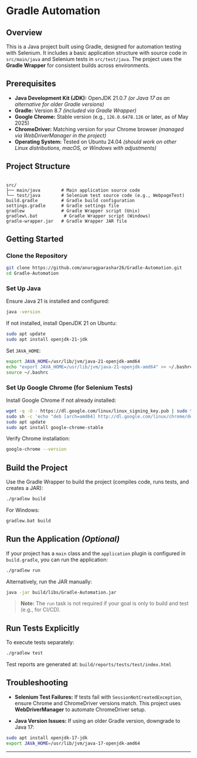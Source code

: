 # Gradle Automation

## Overview
This is a Java project built using Gradle, designed for automation testing with Selenium. It includes a basic application structure with source code in `src/main/java` and Selenium tests in `src/test/java`. The project uses the **Gradle Wrapper** for consistent builds across environments.

## Prerequisites

- **Java Development Kit (JDK):** OpenJDK 21.0.7 *(or Java 17 as an alternative for older Gradle versions)*
- **Gradle:** Version 8.7 *(included via Gradle Wrapper)*
- **Google Chrome:** Stable version (e.g., `126.0.6478.126` or later, as of May 2025)
- **ChromeDriver:** Matching version for your Chrome browser *(managed via WebDriverManager in the project)*
- **Operating System:** Tested on Ubuntu 24.04 *(should work on other Linux distributions, macOS, or Windows with adjustments)*

## Project Structure

```

src/
├── main/java        # Main application source code
└── test/java        # Selenium test source code (e.g., WebpageTest)
build.gradle         # Gradle build configuration
settings.gradle      # Gradle settings file
gradlew              # Gradle Wrapper script (Unix)
gradlew\.bat          # Gradle Wrapper script (Windows)
gradle-wrapper.jar   # Gradle Wrapper JAR file

````

## Getting Started

### Clone the Repository

```bash
git clone https://github.com/anuragparashar26/Gradle-Automation.git
cd Gradle-Automation
````

### Set Up Java

Ensure Java 21 is installed and configured:

```bash
java -version
```

If not installed, install OpenJDK 21 on Ubuntu:

```bash
sudo apt update
sudo apt install openjdk-21-jdk
```

Set `JAVA_HOME`:

```bash
export JAVA_HOME=/usr/lib/jvm/java-21-openjdk-amd64
echo "export JAVA_HOME=/usr/lib/jvm/java-21-openjdk-amd64" >> ~/.bashrc
source ~/.bashrc
```

### Set Up Google Chrome (for Selenium Tests)

Install Google Chrome if not already installed:

```bash
wget -q -O - https://dl.google.com/linux/linux_signing_key.pub | sudo tee /etc/apt/trusted.gpg.d/google-chrome.asc
sudo sh -c 'echo "deb [arch=amd64] http://dl.google.com/linux/chrome/deb/ stable main" > /etc/apt/sources.list.d/google-chrome.list'
sudo apt update
sudo apt install google-chrome-stable
```

Verify Chrome installation:

```bash
google-chrome --version
```

## Build the Project

Use the Gradle Wrapper to build the project (compiles code, runs tests, and creates a JAR):

```bash
./gradlew build
```

For Windows:

```cmd
gradlew.bat build
```

## Run the Application *(Optional)*

If your project has a `main` class and the `application` plugin is configured in `build.gradle`, you can run the application:

```bash
./gradlew run
```

Alternatively, run the JAR manually:

```bash
java -jar build/libs/Gradle-Automation.jar
```

> **Note:** The `run` task is not required if your goal is only to build and test (e.g., for CI/CD).

## Run Tests Explicitly

To execute tests separately:

```bash
./gradlew test
```

Test reports are generated at:
`build/reports/tests/test/index.html`

## Troubleshooting

* **Selenium Test Failures:**
  If tests fail with `SessionNotCreatedException`, ensure Chrome and ChromeDriver versions match.
  This project uses **WebDriverManager** to automate ChromeDriver setup.

* **Java Version Issues:**
  If using an older Gradle version, downgrade to Java 17:

```bash
sudo apt install openjdk-17-jdk
export JAVA_HOME=/usr/lib/jvm/java-17-openjdk-amd64
```

---
